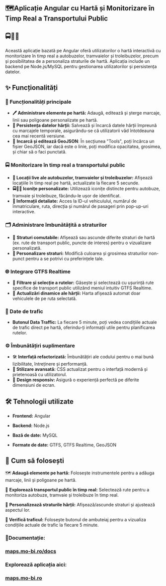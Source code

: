 <h2>
    <strong>🗺️Aplicație Angular cu Hartă și Monitorizare în Timp Real a Transportului Public&nbsp;</strong>
</h2>
<h2>
    <strong>🚍🚋🚎</strong>
</h2>
<p>
    Această aplicație bazată pe Angular oferă utilizatorilor o hartă interactivă cu monitorizare în timp real a autobuzelor, tramvaielor și troleibuzelor, precum și posibilitatea de a personaliza straturile de hartă. Aplicația include un backend pe Node.js/MySQL pentru gestionarea utilizatorilor și persistența datelor.
</p>
<h2>
    <strong>✨ Funcționalități</strong>
</h2>
<h3>
    <strong>🎯 Funcționalități principale</strong>
</h3>
<ul>
    <li>
        <strong>🖊️ Administrare elemente pe hartă:</strong> Adaugă, editează și șterge marcaje, linii sau poligoane personalizate pe hartă.
    </li>
    <li>
        <strong>💾 Persistența datelor hărții:</strong> Salvează și încarcă datele hărții împreună cu marcajele temporale, asigurându-se că utilizatorii văd întotdeauna cea mai recentă versiune.
    </li>
    <li>
        🔀 <strong>Incarcă și editează GeoJSON</strong>: În secțiunea "Tools", poți încărca un fișier GeoJSON, iar dacă este o linie, poți modifica opacitatea, grosimea, și chiar să o faci punctată.
    </li>
</ul>
<h3>
    <strong>🚍 Monitorizare în timp real a transportului public</strong>
</h3>
<ul>
    <li>
        <strong>📍 Locații live ale autobuzelor, tramvaielor și troleibuzelor:</strong> Afișează locațiile în timp real pe hartă, actualizate la fiecare 5 secunde.
    </li>
    <li>
        <strong>🚍🚋🚎 Iconițe personalizate:</strong> Utilizează iconițe distincte pentru autobuze, tramvaie și troleibuze, făcându-le ușor de identificat.
    </li>
    <li>
        <strong>🧾 Informații detaliate:</strong> Acces la ID-ul vehiculului, numărul de înmatriculare, ruta, direcția și numărul de pasageri prin pop-up-uri interactive.
    </li>
</ul>
<h3>
    <strong>🗂️ Administrare îmbunătățită a straturilor</strong>
</h3>
<ul>
    <li>
        🔀 <strong>Straturi comutabile:</strong> Afișează sau ascunde diferite straturi de hartă (ex. rute de transport public, puncte de interes) pentru o vizualizare personalizată.
    </li>
    <li>
        🎨<strong> Personalizare straturi:</strong> Modifică culoarea și grosimea straturilor non-punct pentru a se potrivi cu preferințele tale.
    </li>
</ul>
<h3>
    <strong>🌐 Integrare GTFS Realtime</strong>
</h3>
<ul>
    <li>
        🚏 <strong>Filtrare și selecție a rutelor:</strong> Găsește și selectează cu ușurință rute specifice de transport public utilizând meniul intuitiv GTFS Realtime.
    </li>
    <li>
        📡 <strong>Actualizări dinamice ale hărții:</strong> Harta afișează automat doar vehiculele de pe ruta selectată.
    </li>
</ul>
<h3>
    🚦<strong> Date de trafic</strong>
</h3>
<ul>
    <li>
        <strong>Butonul Data Traffic:</strong> La fiecare 5 minute, poți vedea condițiile actuale de trafic direct pe hartă, oferindu-ți informații utile pentru planificarea rutelor.
    </li>
</ul>
<h3>
    <strong>⚙️</strong> <strong>Îmbunătățiri suplimentare</strong>
</h3>
<ul>
    <li>
        🛠️ <strong>Interfață refactorizată:</strong> Îmbunătățiri ale codului pentru o mai bună lizibilitate, întreținere și performanță.
    </li>
    <li>
        🎨<strong> Stilizare avansată:</strong> CSS actualizat pentru o interfață modernă și prietenoasă cu utilizatorul.
    </li>
    <li>
        📱 <strong>Design responsiv: </strong>Asigură o experiență perfectă pe diferite dimensiuni de ecran.
    </li>
</ul>
<h2>
    <strong>🛠️ Tehnologii utilizate</strong>
</h2>
<ul>
    <li>
        <strong>Frontend:</strong> Angular
    </li>
</ul>
<ul>
    <li>
        <strong>Backend:</strong> Node.js
    </li>
</ul>
<ul>
    <li>
        <strong>Bază de date:</strong> MySQL
    </li>
</ul>
<ul>
    <li>
        <strong>Formate de date:</strong> GTFS, GTFS Realtime, GeoJSON
    </li>
</ul>
<h2>
    <strong>🚀 Cum să folosești</strong>
</h2>
<p>
    🗺️<strong> Adaugă elemente pe hartă:</strong> Folosește instrumentele pentru a adăuga marcaje, linii și poligoane pe hartă.
</p>
<p>
    📡 <strong>Explorează transportul public în timp real:</strong> Selectează rute pentru a monitoriza autobuze, tramvaie și troleibuze în timp real.
</p>
<p>
    🎨 <strong>Personalizează straturile hărții:</strong> Afișează/ascunde straturi și ajustează aspectul lor.
</p>
<p>
    🚦<strong> Verifică traficul:</strong> Folosește butonul de ambuteiaj pentru a vizualiza condițiile actuale de trafic la fiecare 5 minute.
</p>
<h3>
    <strong>📂Documentație: &nbsp; &nbsp;&nbsp;</strong>
</h3>
<h3>
    <a href="https://maps.mo-bi.ro/docs"><strong>maps.mo-bi.ro/docs</strong></a>
</h3>
<h3>
    <strong>Explorează aplicația aici: &nbsp; &nbsp;&nbsp;</strong>
</h3>
<h3>
    <a href="https://maps.mo-bi.ro"><strong>maps.mo-bi.ro</strong></a>
</h3>
